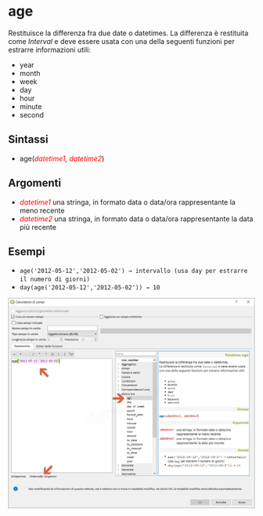 # age

Restituisce la differenza fra due date o datetimes.
La differenza è restituita come _Interval_ e deve essere usata con una della seguenti funzioni per estrarre informazioni utili:

* year
* month
* week
* day
* hour
* minute
* second

## Sintassi

* age(_<span style="color:red;">datetime1</span>, <span style="color:red;">datetime2</span>_)

## Argomenti

* _<span style="color:red;">datetime1</span>_ una stringa, in formato data o data/ora rappresentante la meno recente
* _<span style="color:red;">datetime2</span>_ una stringa, in formato data o data/ora rappresentante la data più recente

## Esempi

* `age('2012-05-12','2012-05-02') → intervallo (usa day per estrarre il numero di giorni)`
* `day(age('2012-05-12','2012-05-02')) → 10`

![](/img/data_e_ora/age1.png)
